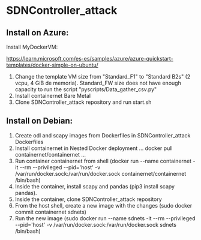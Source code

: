# SDNController_attack

## Install on Azure:

Install MyDockerVM:

https://learn.microsoft.com/es-es/samples/azure/azure-quickstart-templates/docker-simple-on-ubuntu/

1. Change the template VM size from "Standard_F1" to "Standard B2s" (2 vcpu, 4 GiB de memoria). Standard_FW size does not have enough capacity to run the script "pyscripts/Data_gather_csv.py"
2. Install containernet Bare Metal
3. Clone SDNController_attack repository and run start.sh

## Install on Debian:
1. Create odl and scapy images from Dockerfiles in SDNController_attack Dockerfiles
2. Install containernet in Nested  Docker deployment
...
docker pull containernet/containernet
...
4. Run container containernet from shell (docker run --name containernet -it --rm --privileged --pid='host' -v /var/run/docker.sock:/var/run/docker.sock containernet/containernet /bin/bash)
5. Inside the container, install scapy and pandas (pip3 install scapy pandas).
6. Inside the container, clone SDNController_attack repository
7. From the host shell, create a new image with the changes (sudo docker commit containernet sdnets)
8. Run the new image (sudo docker run --name sdnets -it --rm --privileged --pid='host' -v /var/run/docker.sock:/var/run/docker.sock sdnets /bin/bash)
